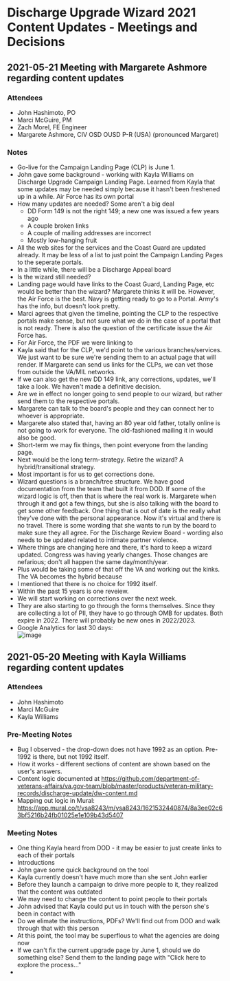 # Discharge Upgrade Wizard 2021 Content Updates - Meetings and Decisions

## 2021-05-21 Meeting with Margarete Ashmore regarding content updates

### Attendees
- John Hashimoto, PO
- Marci McGuire, PM
- Zach Morel, FE Engineer
- Margarete Ashmore, CIV OSD OUSD P-R (USA) (pronounced Margaret)

### Notes
- Go-live for the Campaign Landing Page (CLP) is June 1.
- John gave some background - working with Kayla Williams on Discharge Upgrade Campaign Landing Page.  Learned from Kayla that some updates may be needed simply because it hasn't been freshened up in a while.  Air Force has its own portal
- How many updates are needed? Some aren't a big deal
   - DD Form 149 is not the right 149; a new one was issued a few years ago
   - A couple broken links
   - A couple of mailing addresses are incorrect
   - Mostly low-hanging fruit
- All the web sites for the services and the Coast Guard are updated already.  It may be less of a list to just point the Campaign Landing Pages to the seperate portals.
- In a little while, there will be a Discharge Appeal board
- Is the wizard still needed? 
- Landing page would have links to the Coast Guard, Landing Page, etc would be better than the wizard?  Margarete thinks it will be.  However, the Air Force is the best.  Navy is getting ready to go to a Portal.  Army's has the info, but doesn't look pretty.
- Marci agrees that given the timeline, pointing the CLP to the respective portals make sense, but not sure what we do in the case of a portal that is not ready.  There is also the question of the certificate issue the Air Force has.
- For Air Force, the PDF we were linking to
- Kayla said that for the CLP, we'd point to the various branches/services.  We just want to be sure we're sending them to an actual page that will render.  If Margarete can send us links for the CLPs, we can vet those from outside the VA/MIL networks.
- If we can also get the new DD 149 link, any corrections, updates, we'll take a look.  We haven't made a definitive decision. 
- Are we in effect no longer going to send people to our wizard, but rather send them to the respective portals.
- Margarete can talk to the board's people and they can connect her to whoever is appropriate.
- Margarete also stated that, having an 80 year old father, totally online is not going to work for everyone.  The old-fashioned mailing it in would also be good.
- Short-term we may fix things, then point everyone from the landing page.
- Next would be the long term-strategy.  Retire the wizard? A hybrid/transitional strategy. 
- Most important is for us to get corrections done. 
- Wizard questions is a branch/tree structure.  We have good documentation from the team that built it from DOD.  If some of the wizard logic is off, then that is where the real work is.  Margarete when through it and got a few things, but she is also talking with the board to get some other feedback.  One thing that is out of date is the really what they've done with the personal appearance. Now it's virtual and there is no travel. There is some wording that she wants to run by the board to make sure they all agree.  For the Discharge Review Board - wording also needs to be updated related to intimate partner violence. 
- Where things are changing here and there, it's hard to keep a wizard updated. Congress was having yearly changes. Those changes are nefarious; don't all happen the same day/month/year.
- Plus would be taking some of that off the VA and working out the kinks.  The VA becomes the hybrid because
- I mentioned that there is no choice for 1992 itself. 
- Within the past 15 years is one reveiew.  
- We will start working on corrections over the next week. 
- They are also starting to go through the forms themselves.  Since they are collecting a lot of PII, they have to go through OMB for updates.  Both expire in 2022.  There will probably be new ones in 2022/2023.
- Google Analytics for last 30 days:  
![image](https://user-images.githubusercontent.com/73354907/119149285-60738980-ba1b-11eb-8117-5f84d4a9adc1.png)



## 2021-05-20 Meeting with Kayla Williams regarding content updates

### Attendees
- John Hashimoto
- Marci McGuire
- Kayla Williams

### Pre-Meeting Notes
- Bug I observed - the drop-down does not have 1992 as an option. Pre-1992 is there, but not 1992 itself.
- How it works - different sections of content are shown based on the user's answers.
- Content logic documented at https://github.com/department-of-veterans-affairs/va.gov-team/blob/master/products/veteran-military-records/discharge-update/dw-content.md
- Mapping out logic in Mural: https://app.mural.co/t/vsa8243/m/vsa8243/1621532440874/8a3ee02c63bf5216b24fb01025e1e109b43d5407

### Meeting Notes
- One thing Kayla heard from DOD - it may be easier to just create links to each of their portals
- Introductions
- John gave some quick background on the tool
- Kayla currently doesn't have much more than she sent John earlier
- Before they launch a campaign to drive more people to it, they realized that the content was outdated
- We may need to change the content to point people to their portals
- John advised that Kayla could put us in touch with the person she's been in contact with
- Do we elimate the instructions, PDFs? We'll find out from DOD and walk through that with this person
- At this point, the tool may be superflous to what the agencies are doing now
- If we can't fix the current upgrade page by June 1, should we do something else? Send them to the landing page with "Click here to explore the process..."
-
